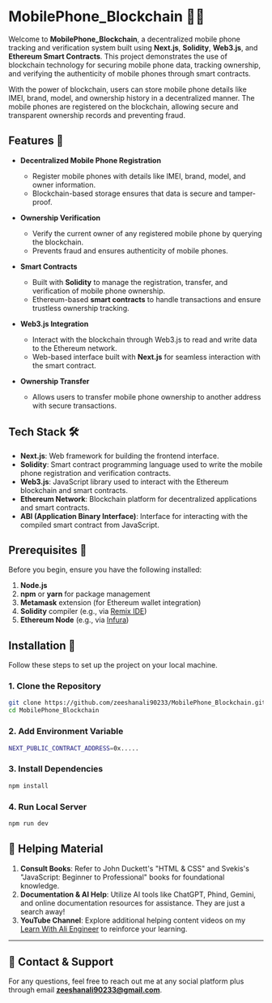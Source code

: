 # MobilePhone_Blockchain 📱🔗

Welcome to **MobilePhone_Blockchain**, a decentralized mobile phone tracking and verification system built using **Next.js**, **Solidity**, **Web3.js**, and **Ethereum Smart Contracts**. This project demonstrates the use of blockchain technology for securing mobile phone data, tracking ownership, and verifying the authenticity of mobile phones through smart contracts.

With the power of blockchain, users can store mobile phone details like IMEI, brand, model, and ownership history in a decentralized manner. The mobile phones are registered on the blockchain, allowing secure and transparent ownership records and preventing fraud.

## Features 🌟

- **Decentralized Mobile Phone Registration**  
  - Register mobile phones with details like IMEI, brand, model, and owner information.
  - Blockchain-based storage ensures that data is secure and tamper-proof.

- **Ownership Verification**  
  - Verify the current owner of any registered mobile phone by querying the blockchain.
  - Prevents fraud and ensures authenticity of mobile phones.

- **Smart Contracts**  
  - Built with **Solidity** to manage the registration, transfer, and verification of mobile phone ownership.
  - Ethereum-based **smart contracts** to handle transactions and ensure trustless ownership tracking.

- **Web3.js Integration**  
  - Interact with the blockchain through Web3.js to read and write data to the Ethereum network.
  - Web-based interface built with **Next.js** for seamless interaction with the smart contract.

- **Ownership Transfer**  
  - Allows users to transfer mobile phone ownership to another address with secure transactions.

## Tech Stack 🛠️

- **Next.js**: Web framework for building the frontend interface.
- **Solidity**: Smart contract programming language used to write the mobile phone registration and verification contracts.
- **Web3.js**: JavaScript library used to interact with the Ethereum blockchain and smart contracts.
- **Ethereum Network**: Blockchain platform for decentralized applications and smart contracts.
- **ABI (Application Binary Interface)**: Interface for interacting with the compiled smart contract from JavaScript.

## Prerequisites 📝

Before you begin, ensure you have the following installed:

1. **Node.js**  
2. **npm** or **yarn** for package management  
3. **Metamask** extension (for Ethereum wallet integration)  
4. **Solidity** compiler (e.g., via [Remix IDE](https://remix.ethereum.org/))  
5. **Ethereum Node** (e.g., via [Infura](https://infura.io/))

## Installation 🚀

Follow these steps to set up the project on your local machine.

### 1. Clone the Repository

```bash
git clone https://github.com/zeeshanali90233/MobilePhone_Blockchain.git
cd MobilePhone_Blockchain
```

### 2. Add Environment Variable
```bash
NEXT_PUBLIC_CONTRACT_ADDRESS=0x.....
```

### 3. Install Dependencies
```bash
npm install
```

### 4. Run Local Server
```bash
npm run dev
```

## 📖 Helping Material

1. **Consult Books**: Refer to John Duckett's "HTML & CSS" and Svekis's "JavaScript: Beginner to Professional" books for foundational knowledge.
2. **Documentation & AI Help**: Utilize AI tools like ChatGPT, Phind, Gemini, and online documentation resources for assistance. They are just a search away!
3. **YouTube Channel**: Explore additional helping content videos on my [Learn With Ali Engineer](https://www.youtube.com/@learnwithaliengineer) to reinforce your learning.

---

## 📝 Contact & Support

For any questions, feel free to reach out me at any social platform plus through email **zeeshanali90233@gmail.com**.

